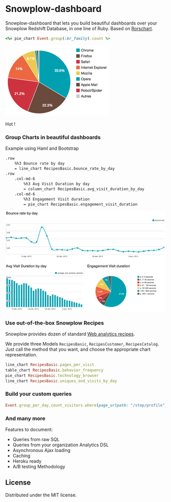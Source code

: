 # Snowplow-dashboard

Snowplow-dashboard that lets you build beautiful dashboards over your Snowplow Redshift Database, in one line of Ruby. Based on [Rorschart](https://github.com/viadeo/rorschart).

```ruby
<%= pie_chart Event.group(:br_family).count %>
```

![Browser Technologies](sample-pie.png?raw=true)

Hot !

### Group Charts in beautiful dashboards

Example using Haml and Bootstrap
```haml
.row
    %h3 Bounce rate by day
    = line_chart RecipesBasic.bounce_rate_by_day
.row
    .col-md-6
        %h3 Avg Visit Duration by day
        = column_chart RecipesBasic.avg_visit_duration_by_day
    .col-md-6
        %h3 Engagement Visit duration
        = pie_chart RecipesBasic.engagement_visit_duration
```

![Basic Dashboard](sample-dashboard.png?raw=true)

### Use out-of-the-box Snowplow Recipes

Snowplow provides dozen of standard [Web analytics recipes](http://snowplowanalytics.com/analytics/basic-recipes.html).

We provide three Models `RecipesBasic`, `RecipesCustomer`, `RecipesCatalog`. Just call the method that you want, and choose the appropriate chart representation.

```ruby
line_chart RecipesBasic.pages_per_visit
table_chart RecipesBasic.behavior_frequency
pie_chart RecipesBasic.technology_browser
line_chart RecipesBasic.uniques_and_visits_by_day
```

### Build your custom queries

```ruby
Event.group_per_day.count_visitors.where(page_urlpath: "/step/profile").during_last 30.days
```

### And many more

Features to document:
* Queries from raw SQL
* Queries from your organization Analytics DSL
* Asynchronous Ajax loading
* Caching
* Heroku ready
* A/B testing Methodology

## License

Distributed under the MIT license.
